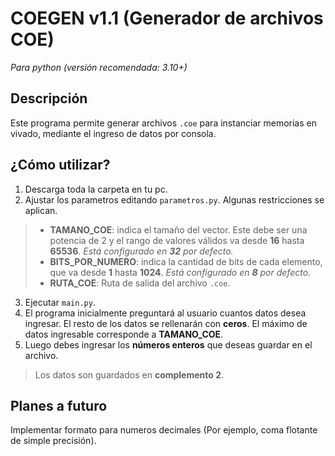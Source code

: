 # COEGEN v1.1 (Generador de archivos COE)
_Para python (versión recomendada: 3.10+)_

## Descripción
Este programa permite generar archivos ```.coe``` para instanciar memorias en vivado, mediante el ingreso de datos por consola.

## ¿Cómo utilizar?
1. Descarga toda la carpeta en tu pc.
2. Ajustar los parametros editando ```parametros.py```. Algunas restricciones se aplican.
> - **TAMANO_COE**: indica el tamaño del vector. Este debe ser una potencia de 2 y el rango de valores válidos va desde **16** hasta **65536**. _Está configurado en **32** por defecto._
> - **BITS_POR_NUMERO**: indica la cantidad de bits de cada elemento, que va desde **1** hasta **1024**. _Está configurado en **8** por defecto._
> - **RUTA_COE**: Ruta de salida del archivo ```.coe```.
3. Ejecutar ```main.py```.
4. El programa inicialmente preguntará al usuario cuantos datos desea ingresar. El resto de los datos se rellenarán con **ceros**. El máximo de datos ingresable corresponde a **TAMANO_COE**.
5. Luego debes ingresar los **números enteros** que deseas guardar en el archivo.
> Los datos son guardados en **complemento 2**.

## Planes a futuro
Implementar formato para numeros decimales (Por ejemplo, coma flotante de simple precisión).